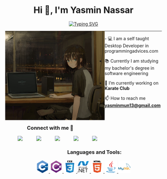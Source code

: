 <h1 align="center">Hi 👋, I'm Yasmin Nassar</h1>
<p align="center">
 <a href="https://git.io/typing-svg"><img src="https://readme-typing-svg.demolab.com?font=Fira+Code&pause=1000&color=B51930&random=false&width=435&lines=Data+structure+and+Algorithm+;(+T_SQL)++%2C+OOP;software+Engineering;Soon+Full+stack+web+developer&center=true&width=380&height=45" alt="Typing SVG" /></a>
</p>

<img align="left" src="https://github.com/I-am-vishalmaurya/I-am-vishalmaurya/blob/main/cropped_image.png" alt="Unfortunately I didn't find the author of the pic, feel to open a pull request if found" width="320" />
<hr>
- 💻 I am a self taught Desktop Developer in programmingadvices.com

- 📚 Currently I am studying my bachelor's degree in software engineering

- 🔭 I’m currently working on **Karate Club**

- 📫 How to reach me **yasminmun13@gmail.com**

<br/>
<h3 style="margin-left: 70px;"> Connect with me 🤝 </h3>

<p>
 <div "  class="icons-social" >
        <a style="margin-left: 40px;"  target="_blank" href="https://www.linkedin.com/in/yasmin-muntaser-908411294/">
			<img src="https://img.icons8.com/doodle/40/000000/linkedin--v2.png"></a>
        <a style="margin-left: 40px;" target="_blank" href="https://github.com/YasminMuntaserN">
					<img src="https://img.icons8.com/external-sketchy-juicy-fish/0.6x/external-blog-online-services-sketchy-sketchy-juicy-fish.png"></a>
        <a style="margin-left: 40px;" target="_blank" href="https://www.instagram.com/yasmin_muntaser/?hl=ar">
			<img src="https://img.icons8.com/doodle/40/000000/instagram-new--v2.png"></a>
		<a style="margin-left: 40px;" target="_blank" href="https://twitter.com/yasminmun13">
			<img src="https://img.icons8.com/doodle/1x/twitter-squared--v2.png" ></a>
		<a style="margin-left: 40px;" target="_blank" href="https://www.youtube.com/channel/UCoM9s4zu0SfLQeTaJEPzeYg">
				<img src="https://img.icons8.com/doodle/1x/youtube--v2.png" ></a>
      </div>
</p>

</p>

<h3 align="center" style="margin-left: 70px;">Languages and Tools:</h3>
<p align="center"> <a href="https://www.w3schools.com/cpp/" target="_blank" rel="noreferrer"> <img src="https://raw.githubusercontent.com/devicons/devicon/master/icons/cplusplus/cplusplus-original.svg" alt="cplusplus" width="40" height="40"/> </a> <a href="https://www.w3schools.com/cs/" target="_blank" rel="noreferrer"> <img src="https://raw.githubusercontent.com/devicons/devicon/master/icons/csharp/csharp-original.svg" alt="csharp" width="40" height="40"/> </a> <a href="https://www.w3schools.com/css/" target="_blank" rel="noreferrer"> <img src="https://raw.githubusercontent.com/devicons/devicon/master/icons/css3/css3-original-wordmark.svg" alt="css3" width="40" height="40"/> </a> <a href="https://dotnet.microsoft.com/" target="_blank" rel="noreferrer"> <img src="https://raw.githubusercontent.com/devicons/devicon/master/icons/dot-net/dot-net-original-wordmark.svg" alt="dotnet" width="40" height="40"/> </a> <a href="https://www.w3.org/html/" target="_blank" rel="noreferrer"> <img src="https://raw.githubusercontent.com/devicons/devicon/master/icons/html5/html5-original-wordmark.svg" alt="html5" width="40" height="40"/> </a> <a href="https://www.java.com" target="_blank" rel="noreferrer"> <img src="https://raw.githubusercontent.com/devicons/devicon/master/icons/java/java-original.svg" alt="java" width="40" height="40"/> </a> <a href="https://www.mysql.com/" target="_blank" rel="noreferrer"> <img src="https://raw.githubusercontent.com/devicons/devicon/master/icons/mysql/mysql-original-wordmark.svg" alt="mysql" width="40" height="40"/> </a> </p>


